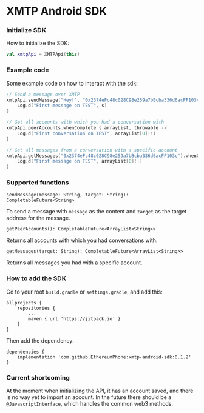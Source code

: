# XMTP Android SDK

### Initialize SDK

How to initialize the SDK:

```kotlin
val xmtpApi = XMTPApi(this)
```

### Example code

Some example code on how to interact with the sdk:

```kotlin
// Send a message over XMTP
xmtpApi.sendMessage("Hey!", "0x2374eFc48c028C98e259a7bBcba336d6acFF103c").whenComplete { s, throwable ->
	Log.d("First message on TEST", s)
}

// Get all accounts with which you had a conversation with
xmtpApi.peerAccounts.whenComplete { arrayList, throwable ->
	Log.d("First conversation on TEST", arrayList[0]!!)
}

// Get all messages from a conversation with a specific account
xmtpApi.getMessages("0x2374eFc48c028C98e259a7bBcba336d6acFF103c").whenComplete { arrayList, throwable ->
	Log.d("First message on TEST", arrayList[0]!!)
}
```

### Supported functions

`sendMessage(message: String, target: String): CompletableFuture<String> `

To send a message with `message` as the content and `target` as the target address for the message.

`getPeerAccounts(): CompletableFuture<ArrayList<String>> `

Returns all accounts with which you had conversations with.

`getMessages(target: String): CompletableFuture<ArrayList<String>> `

Returns all messages you had with a specific account.

### How to add the SDK

Go to your root `build.gradle` or `settings.gradle`, and add this:

```
allprojects {
	repositories {
		...
		maven { url 'https://jitpack.io' }
	}
}
```

Then add the dependency:

```
dependencies {
	implementation 'com.github.EthereumPhone:xmtp-android-sdk:0.1.2'
}
```

### Current shortcoming

At the moment when initializing the API, it has an account saved, and there is no way yet to import an account. In the future there should be a `@JavascriptInterface`, which handles the common web3 methods.

